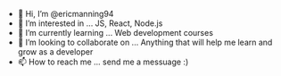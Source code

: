 - 👋 Hi, I’m @ericmanning94
- 👀 I’m interested in ... JS, React, Node.js
- 🌱 I’m currently learning ... Web development courses
- 💞️ I’m looking to collaborate on ... Anything that will help me learn and grow as a developer
- 📫 How to reach me ... send me a messuage :)

<!---
ericmanning94/ericmanning94 is a ✨ special ✨ repository because its `README.md` (this file) appears on your GitHub profile.
You can click the Preview link to take a look at your changes.
--->
